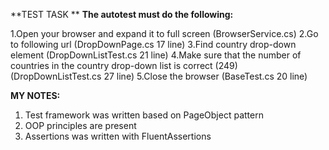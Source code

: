 **TEST TASK **
**The autotest must do the following:**

1.Open your browser and expand it to full screen (BrowserService.cs)
2.Go to following url (DropDownPage.cs 17 line)
3.Find country drop-down element (DropDownListTest.cs 21 line)
4.Make sure that the number of countries in the country drop-down list is correct (249) (DropDownListTest.cs 27 line)
5.Close the browser (BaseTest.cs 20 line)

**MY NOTES:**
1. Test framework was written based on PageObject pattern
2. OOP principles are present
3. Assertions was written with FluentAssertions
